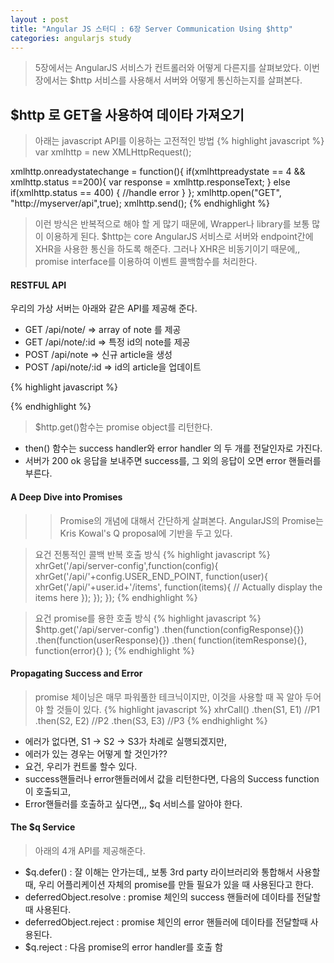 ```yaml
---
layout : post
title: "Angular JS 스터디 : 6장 Server Communication Using $http"
categories: angularjs study
---
```

>5장에서는 AngularJS 서비스가 컨트롤러와 어떻게 다른지를 살펴보았다.
>이번장에서는 $http 서비스를 사용해서 서버와 어떻게 통신하는지를 살펴본다.

## $http 로 GET을 사용하여 데이타 가져오기
>아래는 javascript API를 이용하는 고전적인 방법
{% highlight javascript %}
var xmlhttp = new XMLHttpRequest();

xmlhttp.onreadystatechange = function(){
  if(xmlhttpreadystate == 4 && xmlhttp.status ==200){
    var response = xmlhttp.responseText;
  } else if(xmlhttp.status == 400) {
    //handle error
  }
};
xmlhttp.open("GET", "http://myserver/api",true);
xmlhttp.send();
{% endhighlight %}

> 이런 방식은 반복적으로 해야 할 게 많기 때문에, Wrapper나 library를 보통 많이 이용하게 된다.
$http는 core AngularJS 서비스로 서버와 endpoint간에 XHR을 사용한 통신을 하도록 해준다.
그러나 XHR은 비동기이기 때문에,, promise interface를 이용하여 이벤트 콜백함수를 처리한다.

#### RESTFUL API
우리의 가상 서버는 아래와 같은 API를 제공해 준다.
- GET /api/note/ => array of note 를 제공
- GET /api/note/:id => 특정 id의 note를 제공
- POST /api/note => 신규 article을 생성
- POST /api/note/:id => id의 article을 업데이트

{% highlight javascript %}
<script>
  angular.module('notesApp',[])
    .controller('MainCtrl',['$http', function($http){
      var self = this;
      self.items = [];
      $http.get('/api/note').then(function(response){
        self.items = response.data;
      }, function(errResponse) {
        console.error('Error while fetching notes');
      });
    }]);
</script>
{% endhighlight %}

> $http.get()함수는 promise object를 리턴한다.
- then() 함수는 success handler와 error handler 의 두 개를 전달인자로 가진다.
- 서버가 200 ok 응답을 보내주면 success를, 그 외의 응답이 오면 error 핸들러를 부른다.

#### A Deep Dive into Promises
>> Promise의 개념에 대해서 간단하게 살펴본다. AngularJS의 Promise는 Kris Kowal's Q proposal에 기반을 두고 있다. 

> 요건 전통적인 콜백 반복 호출 방식
{% highlight javascript %}
xhrGet('/api/server-config',function(config){
  xhrGet('/api/'+config.USER_END_POINT, function(user){
    xhrGet('/api/'+user.id+'/items', function(items){
      // Actually display the items here
    });
  });
});
{% endhighlight %}

> 요건 promise를 용한 호출 방식
{% highlight javascript %}
$http.get('/api/server-config')
.then(function(configResponse){})
.then(function(userResponse){})
.then(
  function(itemResponse){}, 
  function(error){}
);
{% endhighlight %}

#### Propagating Success and Error
> promise 체이닝은 매무 파워풀한 테크닉이지만, 이것을 사용할 때 꼭 알아 두어야 할 것들이 있다.
{% highlight javascript %}
xhrCall()
  .then(S1, E1) //P1
  .then(S2, E2) //P2
  .then(S3, E3) //P3
{% endhighlight %}
- 에러가 없다면, S1 -> S2 -> S3가 차례로 실행되겠지만,
- 에러가 있는 경우는 어떻게 할 것인가??
- 요건, 우리가 컨트롤 할수 있다.
- success핸들러나 error핸들러에서 값을 리턴한다면, 다음의 Success function이 호출되고,
- Error핸들러를 호출하고 싶다면,,, $q 서비스를 알아야 한다.
#### The $q Service
> 아래의 4개 API를 제공해준다.
- $q.defer() : 잘 이해는 안가는데,, 보통 3rd party 라이브러리와 통합해서 사용할 때, 우리 어플리케이션 자체의 promise를 만들 필요가 있을 때 사용된다고 한다.  
- deferredObject.resolve : promise 체인의 success 핸들러에 데이타를 전달할때 사용된다.
- deferredObject.reject : promise 체인의 error 핸들러에 데이타를 전달할때 사용된다.
- $q.reject : 다음 promise의 error handler를 호출 함
